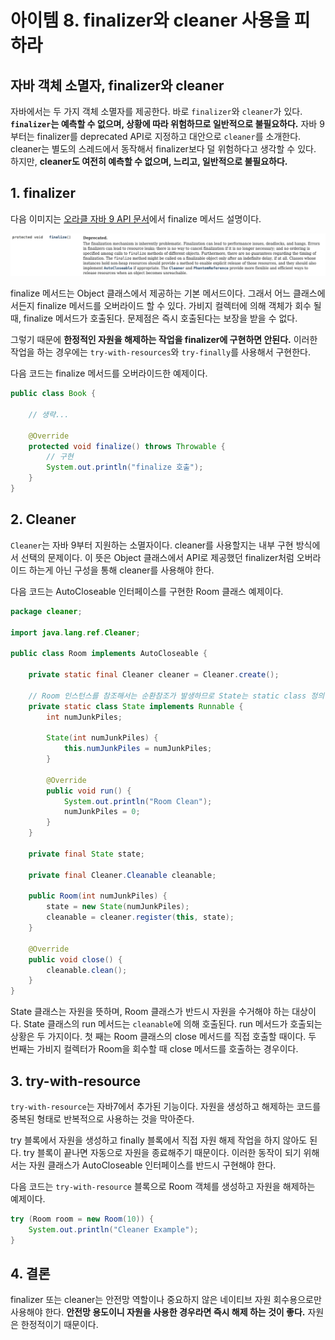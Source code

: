 # 아이템 8. finalizer와 cleaner 사용을 피하라

## 자바 객체 소멸자, finalizer와 cleaner
자바에서는 두 가지 객체 소멸자를 제공한다. 바로 ```finalizer```와 ```cleaner```가 있다. <b>```finalizer```는 예측할 수 없으며, 상황에 따라 위험하므로 일반적으로 불필요하다.</b> 자바 9부터는 finalizer를 deprecated API로 지정하고 대안으로 ```cleaner```를 소개한다. cleaner는 별도의 스레드에서 동작해서 finalizer보다 덜 위험하다고 생각할 수 있다. 하지만, <b>cleaner도 여전히 예측할 수 없으며, 느리고, 일반적으로 불필요하다.</b>

## 1. finalizer

 다음 이미지는 [오라클 자바 9 API 문서](https://docs.oracle.com/javase/9/docs/api/java/lang/Object.html)에서 finalize 메서드 설명이다.
 
![](./images/finalize-method.png)

finalize 메서드는 Object 클래스에서 제공하는 기본 메서드이다. 그래서 어느 클래스에서든지 finalize 메서드를 오버라이드 할 수 있다. 가비지 컬렉터에 의해 객체가 회수 될 때, finalize 메서드가 호출된다. 문제점은 즉시 호출된다는 보장을 받을 수 없다.

그렇기 때문에 <b>한정적인 자원을 해제하는 작업을 finalizer에 구현하면 안된다.</b> 이러한 작업을 하는 경우에는 ```try-with-resources```와 ```try-finally```를 사용해서 구현한다.

다음 코드는 finalize 메서드를 오버라이드한 예제이다.

```java
public class Book {

    // 생략...

    @Override
    protected void finalize() throws Throwable {
        // 구현
        System.out.println("finalize 호출");
    }
}
```

## 2. Cleaner
```Cleaner```는 자바 9부터 지원하는 소멸자이다. cleaner를 사용할지는 내부 구현 방식에서 선택의 문제이다. 이 뜻은 Object 클래스에서 API로 제공했던 finalizer처럼 오버라이드 하는게 아닌 구성을 통해 cleaner를 사용해야 한다.

다음 코드는 AutoCloseable 인터페이스를 구현한 Room 클래스 예제이다. 

```java
package cleaner;

import java.lang.ref.Cleaner;

public class Room implements AutoCloseable {

    private static final Cleaner cleaner = Cleaner.create();

    // Room 인스턴스를 참조해서는 순환참조가 발생하므로 State는 static class 정의
    private static class State implements Runnable {
        int numJunkPiles;

        State(int numJunkPiles) {
            this.numJunkPiles = numJunkPiles;
        }

        @Override
        public void run() {
            System.out.println("Room Clean");
            numJunkPiles = 0;
        }
    }

    private final State state;

    private final Cleaner.Cleanable cleanable;

    public Room(int numJunkPiles) {
        state = new State(numJunkPiles);
        cleanable = cleaner.register(this, state);
    }

    @Override
    public void close() {
        cleanable.clean();
    }
}
```

State 클래스는 자원을 뜻하며, Room 클래스가 반드시 자원을 수거해야 하는 대상이다. State 클래스의 run 메서드는 ```cleanable```에 의해 호출된다. run 메서드가 호출되는 상황은 두 가지이다. 첫 째는 Room 클래스의 close 메서드를 직접 호출할 때이다. 두 번째는 가비지 컬렉터가 Room을 회수할 때 close 메서드를 호출하는 경우이다.

## 3. try-with-resource
```try-with-resource```는 자바7에서 추가된 기능이다. 자원을 생성하고 해제하는 코드를 중복된 형태로 반복적으로 사용하는 것을 막아준다.

try 블록에서 자원을 생성하고 finally 블록에서 직접 자원 해제 작업을 하지 않아도 된다. try 블록이 끝나면 자동으로 자원을 종료해주기 때문이다. 이러한 동작이 되기 위해서는 자원 클래스가 AutoCloseable 인터페이스를 반드시 구현해야 한다.

다음 코드는 ```try-with-resource``` 블록으로 Room 객체를 생성하고 자원을 해제하는 예제이다.

```java
try (Room room = new Room(10)) {
    System.out.println("Cleaner Example");
}
```

## 4. 결론
finalizer 또는 cleaner는 안전망 역할이나 중요하지 않은 네이티브 자원 회수용으로만 사용해야 한다. <b>안전망 용도이니 자원을 사용한 경우라면 즉시 해제 하는 것이 좋다.</b> 자원은 한정적이기 때문이다.